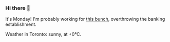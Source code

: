 ### Hi there :wave:

It's Monday! I'm probably working for [this bunch](https://github.com/kohofinancial), overthrowing the banking establishment.

Weather in Toronto: sunny, at +0°C.
